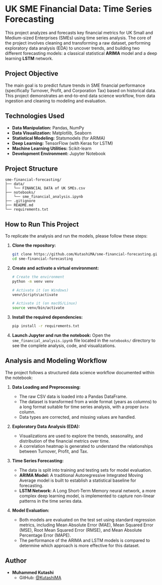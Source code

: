# UK SME Financial Data: Time Series Forecasting

This project analyzes and forecasts key financial metrics for UK Small and Medium-sized Enterprises (SMEs) using time series analysis. The core of the project involves cleaning and transforming a raw dataset, performing exploratory data analysis (EDA) to uncover trends, and building two different forecasting models: a classical statistical **ARIMA** model and a deep learning **LSTM** network.

## Project Objective

The main goal is to predict future trends in SME financial performance (specifically Turnover, Profit, and Corporation Tax) based on historical data. This project demonstrates an end-to-end data science workflow, from data ingestion and cleaning to modeling and evaluation.

## Technologies Used

*   **Data Manipulation:** Pandas, NumPy
*   **Data Visualization:** Matplotlib, Seaborn
*   **Statistical Modeling:** Statsmodels (for ARIMA)
*   **Deep Learning:** TensorFlow (with Keras for LSTM)
*   **Machine Learning Utilities:** Scikit-learn
*   **Development Environment:** Jupyter Notebook

## Project Structure

```
sme-financial-forecasting/
├── data/
│   └── FINANCIAL DATA of UK SMEs.csv
├── notebooks/
│   └── sme_financial_analysis.ipynb
├── .gitignore
├── README.md
└── requirements.txt
```

## How to Run This Project

To replicate the analysis and run the models, please follow these steps:

1.  **Clone the repository:**
    ```bash
    git clone https://github.com/KutashiMA/sme-financial-forecasting.git
    cd sme-financial-forecasting
    ```

2.  **Create and activate a virtual environment:**
    ```bash
    # Create the environment
    python -m venv venv

    # Activate it (on Windows)
    venv\Scripts\activate

    # Activate it (on macOS/Linux)
    source venv/bin/activate
    ```

3.  **Install the required dependencies:**
    ```bash
    pip install -r requirements.txt
    ```

4.  **Launch Jupyter and run the notebook:**
    Open the `sme_financial_analysis.ipynb` file located in the `notebooks/` directory to see the complete analysis, code, and visualizations.

## Analysis and Modeling Workflow

The project follows a structured data science workflow documented within the notebook:

1.  **Data Loading and Preprocessing:**
    *   The raw CSV data is loaded into a Pandas DataFrame.
    *   The dataset is transformed from a wide format (years as columns) to a long format suitable for time series analysis, with a proper `Date` column.
    *   Data types are corrected, and missing values are handled.

2.  **Exploratory Data Analysis (EDA):**
    *   Visualizations are used to explore the trends, seasonality, and distribution of the financial metrics over time.
    *   A correlation heatmap is generated to understand the relationships between Turnover, Profit, and Tax.

3.  **Time Series Forecasting:**
    *   The data is split into training and testing sets for model evaluation.
    *   **ARIMA Model:** A traditional Autoregressive Integrated Moving Average model is built to establish a statistical baseline for forecasting.
    *   **LSTM Network:** A Long Short-Term Memory neural network, a more complex deep learning model, is implemented to capture non-linear patterns in the time series data.

4.  **Model Evaluation:**
    *   Both models are evaluated on the test set using standard regression metrics, including Mean Absolute Error (MAE), Mean Squared Error (MSE), Root Mean Squared Error (RMSE), and Mean Absolute Percentage Error (MAPE).
    *   The performance of the ARIMA and LSTM models is compared to determine which approach is more effective for this dataset.

## Author

*   **Muhammed Kutashi**
    *   GitHub: [@KutashiMA](https://github.com/KutashiMA)
